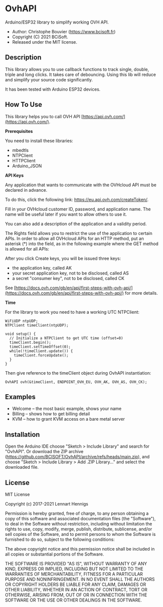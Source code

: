 OvhAPI
======

Arduino/ESP32 library to simplify working OVH API.

* Author: Christophe Bouvier (https://www.bcisoft.fr)
* Copyright (C) 2021 BCiSoft.
* Released under the MIT license.

Description
-----------
This library allows you to use callback functions to track single, double, triple and long clicks. It takes care of debouncing. Using this lib will reduce and simplify your source code significantly. 

It has been tested with Arduino ESP32 devices.

How To Use
----------

This library helps you to call OVH API [https://api.ovh.com/](https://api.ovh.com/).

__Prerequisites__

You need to install these libraries:
- mbedtls
- NTPClient
- HTTPClient
- Arduino_JSON


__API Keys__

Any application that wants to communicate with the OVHcloud API must be declared in advance.

To do this, click the following link: https://eu.api.ovh.com/createToken/.

Fill in your OVHcloud customer ID, password, and application name. The name will be useful later if you want to allow others to use it.

You can also add a description of the application and a validity period.

The Rights field allows you to restrict the use of the application to certain APIs.
In order to allow all OVHcloud APIs for an HTTP method, put an asterisk (*) into the field, as in the following example where the GET method is allowed for all APIs:

After you click Create keys, you will be issued three keys:
- the application key, called AK
- your secret application key, not to be disclosed, called AS
- a secret "consumer key", not to be disclosed, called CK

See [https://docs.ovh.com/gb/en/api/first-steps-with-ovh-api/](https://docs.ovh.com/gb/en/api/first-steps-with-ovh-api/) for more details.



__Time__

For the library to work you need to have a working UTC NTPClient:

```
WiFiUDP ntpUDP;
NTPClient timeClient(ntpUDP);

void setup() {
  // Initialize a NTPClient to get UTC time (offset=0)
  timeClient.begin(); 
  timeClient.setTimeOffset(0);
  while(!timeClient.update()) {
    timeClient.forceUpdate();
  }
}
```

Then give reference to the timeClient object during OvhAPI instantiation:
```
OvhAPI ovh(&timeClient, ENDPOINT_OVH_EU, OVH_AK, OVH_AS, OVH_CK);
```



Examples
-----
- Welcome – the most basic example, shows your name
- Billing – shows how to get billing detail
- KVM – how to grant KVM access on a bare metal server



Installation
------------
Open the Arduino IDE choose "Sketch > Include Library" and search for "OvhAPI". 
Or download the ZIP archive (https://github.com/BCISOFT/OvhAPI/archive/refs/heads/main.zip), and choose "Sketch > Include Library > Add .ZIP Library..." and select the downloaded file.



License
-------

MIT License

Copyright (c) 2017-2021 Lennart Hennigs

Permission is hereby granted, free of charge, to any person obtaining a copy
of this software and associated documentation files (the "Software"), to deal
in the Software without restriction, including without limitation the rights
to use, copy, modify, merge, publish, distribute, sublicense, and/or sell
copies of the Software, and to permit persons to whom the Software is
furnished to do so, subject to the following conditions:

The above copyright notice and this permission notice shall be included in all
copies or substantial portions of the Software.

THE SOFTWARE IS PROVIDED "AS IS", WITHOUT WARRANTY OF ANY KIND, EXPRESS OR
IMPLIED, INCLUDING BUT NOT LIMITED TO THE WARRANTIES OF MERCHANTABILITY,
FITNESS FOR A PARTICULAR PURPOSE AND NONINFRINGEMENT. IN NO EVENT SHALL THE
AUTHORS OR COPYRIGHT HOLDERS BE LIABLE FOR ANY CLAIM, DAMAGES OR OTHER
LIABILITY, WHETHER IN AN ACTION OF CONTRACT, TORT OR OTHERWISE, ARISING FROM,
OUT OF OR IN CONNECTION WITH THE SOFTWARE OR THE USE OR OTHER DEALINGS IN THE
SOFTWARE.

